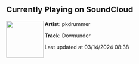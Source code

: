 ## Currently Playing on SoundCloud

[<img align="left" width="100" src="https://i1.sndcdn.com/artworks-JaCSc4De6uNV5Vmy-L7AYYA-t500x500.jpg">](https://soundcloud.com/user-512949007/downunder)

**Artist**: pkdrummer 

**Track**: Downunder

Last updated at 03/14/2024 08:38
